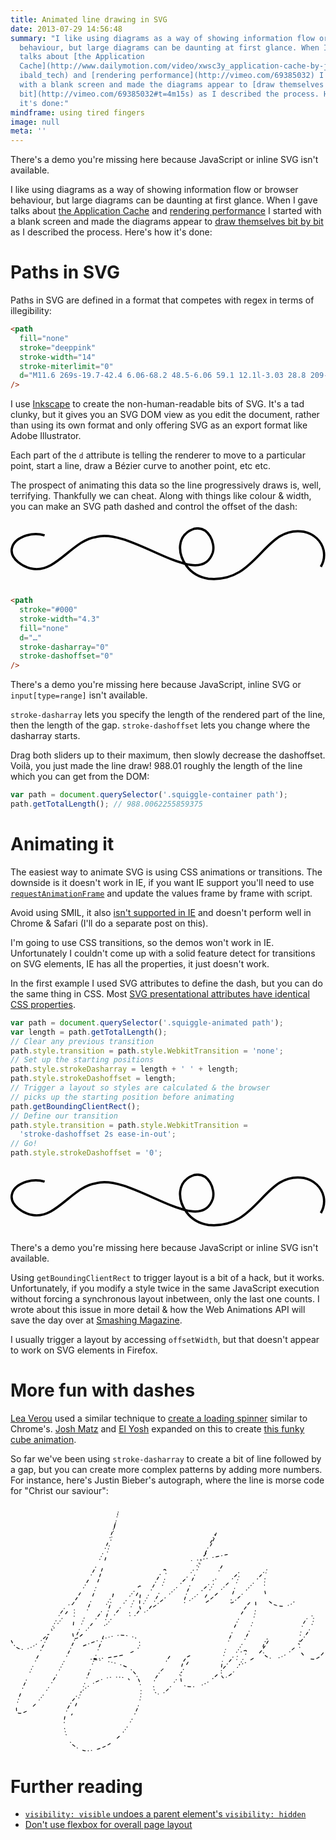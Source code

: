 ```yaml
---
title: Animated line drawing in SVG
date: 2013-07-29 14:56:48
summary: "I like using diagrams as a way of showing information flow or browser
  behaviour, but large diagrams can be daunting at first glance. When I gave
  talks about [the Application
  Cache](http://www.dailymotion.com/video/xwsc3y_application-cache-by-jake-arch\
  ibald_tech) and [rendering performance](http://vimeo.com/69385032) I started
  with a blank screen and made the diagrams appear to [draw themselves bit by
  bit](http://vimeo.com/69385032#t=4m15s) as I described the process. Here's how
  it's done:"
mindframe: using tired fingers
image: null
meta: ''
---
```


<style>
  .full-sketch-container {
    padding-top: 35%;
    position: relative;
    margin: 25px auto;
  }
  .full-sketch-container svg,
  .squiggle-container svg,
  .jb-container svg {
    position: absolute;
    top: 0;
    left: 0;
    width: 100%;
    height: 100%;
  }
  .full-sketch-container,
  .squiggle-sliders,
  .squiggle-go {
    display: none;
  }
  .squiggle-container {
    padding-top: 16.87%;
    position: relative;
    margin: 25px auto;
  }
  .squiggle-container path {
    stroke: #000;
    stroke-width: 4.3;
    fill: none;
  }
  .jb-container {
    padding-top:76.1%;
    position: relative;
    margin: 25px auto;
  }
  .inline-svg .no-svg-support {
    display: none;
  }
  .input-range .no-range-support {
    display: none;
  }
  .input-range.inline-svg .no-range-svg-support {
    display: none;
  }
</style>

<script>
  var supportsInlineSvg = (function() {
    var div = document.createElement('div');
    div.innerHTML = '<svg/>';
    return (div.firstChild && div.firstChild.namespaceURI) == 'http://www.w3.org/2000/svg';
  }());
  var supportsInputRange = (function() {
    var input = document.createElement('input');
    input.setAttribute('type', 'range');
    return input.type != 'text';
  }());
  document.documentElement.className += (supportsInlineSvg ? ' inline-svg' : '') + (supportsInputRange ? ' input-range' : '');
</script>
<div class="full-sketch-container">
<svg xmlns="http://www.w3.org/2000/svg" height="255" width="729" viewBox="0 0 729 255"><style>path { fill: none; stroke: #000; stroke-width: 2.7; } .shade { stroke-width: 20.7; stroke: #e5e5e5; } .letter { stroke-width: 3.2; } .bubble { stroke-width: 5; }</style><path class="shade" d="M716 160l-27 53 30-94-47 94 42-121-61 115 57-124-79 133 78-143-101 146 96-153-126 156 122-168-145 168 137-168-169 172 168-188-186 178 170-183-202 197 185-201-212 200 192-202-214 198 192-198-213 196 189-196-207 194 185-194-203 193 172-193-186 189 162-191-175 187 146-184-165 180 140-179-155 173 133-174-142 166 123-167-128 161 100-161-110 167 91-174-99 170 63-151-49 123-22 27 8-26-26 29"/><path d="M72.2 157s12.6-6.46 22.2-6.82c9.69-.359 18.7 1.08 18.7 1.08s-3.95-38.4-24.4-36.6c-20.5 1.79-14.7 34.4-12.6 38.4"/><path d="M162 152s13.6-.718 19 0c5.38.718 13.3 4.66 13.3 4.66s8.61-35.5-7.53-39.1c-16.1-3.59-24.4 14.4-24.8 32.3"/><path d="M82.7 125c6.56-.193 7.14 5.79 7.33 8.69.193 2.9-.579 8.11-5.02 8.88-4.44.772-7.53-4.83-7.91-8.11-.338-2.87.802-7.81 4.07-9.13"/><path d="M188 126c-6.76-.386-8.3 6.56-8.49 8.88-.193 2.32 1.54 7.33 4.83 7.72 3.28.386 7.91-2.32 8.3-7.72.386-5.4-.579-6.76-2.9-8.49"/><path d="M150 133s-4.44 8.11-1.74 14.3c2.7 6.18 12.7 8.69 12.7 8.69s.772 7.14-2.9 9.46-7.72 3.28-8.3 4.83c-.579 1.54-.965 3.86-.965 3.86"/><path d="M132 159s-2.32 1.93-2.32 4.63l3.09 5.98"/><path d="M138 167s2.12-1.16 3.67-.965c1.54.193 3.47.579 3.47.579"/><path d="M169 187s-9.07-1.93-14.7-1.93c-5.6 0-23.4 3.86-33 3.47-9.65-.386-15.6-4.83-15.6-4.83s4.83 11.2 11.2 18.3c6.37 7.14 11.4 17.2 26.2 17.6 14.9.386 17.4-10 17.6-10.6.193-.579.386-8.49 1.16-12.4.772-3.86 4.83-9.26 4.83-9.26"/><path d="M111 192s23.5 3.28 31.7 3.86c8.11.579 14.9.579 17.2-.772 2.32-1.35 4.44-4.63 4.44-4.63"/><path d="M122 207s10.8-2.32 15.4-1.93c4.63.386 7.72 5.79 7.72 5.79"/><path d="M143 207s3.47-1.16 6.56-.772c3.09.386 9.46 6.18 9.46 6.18"/><path class="letter" d="M409 62.2s-39.1 38.6-48.2 45.8"/><path class="letter" d="M374 62.2s28.2 42.1 36.9 49.7"/><path class="letter" d="M419 104s0-39.6 2.72-39.8c2.72-.247 17.3 23.5 19.5 23.5 2.23 0 6.93-25 8.66-25.2 1.73-.247 12.4 28 14.6 32.4 2.23 4.45 3.96 2.23 3.96 2.23"/><path class="letter" d="M471 63.2s-1.24 10.6-.742 22.8c.495 12.1 3.46 19.3 5.44 20 1.98.742 28.2-8.91 41.6-7.67"/><path class="letter" d="M554 98.1s-1.98-19.8.247-19.8 5.94 8.66 7.42 8.66 7.67-14.6 8.66-14.6c.989 0 6.43 21 12.1 23.3"/><path class="letter" d="M590 78.5s-.247-1.24-1.98-1.24-3.96 5.44-3.71 7.67c.247 2.23 2.23 5.69 4.95 6.18 2.72.495 7.92-5.94 7.42-9.89-.247.247 4.21 7.67 9.15 10.6"/><path class="letter" d="M616 78s-.989-.495-2.97-.495-6.68 4.21-6.18 8.41c.495 4.21 1.73 7.42 4.7 7.92 2.97.495 8.41-10.1 8.16-26-.247-15.8-1.98-25.5-4.7-25.2-2.72.247-4.95 26.5 17.1 41.8"/><path class="letter" d="M633 77.8s3.46 1.48 5.94 1.24c2.47-.247 4.7-4.21 5.19-6.93.495-2.72-.247-5.69-1.98-5.44-1.73.247-16.1 7.92-14.1 17.3 1.98 9.4 10.9 12.4 16.6 13.4 5.69.989 15.3-4.95 16.6-11.9"/><path class="letter" d="M323 170s2.72-18.8 5.94-18.1c3.22.742 4.7 12.4 6.18 12.9 1.48.495 7.92-10.1 9.89-9.89 1.98.247 5.94 16.8 5.94 16.8"/><path class="letter" d="M356 164s3.22 3.46 7.17.989c3.96-2.47 7.17-8.91 6.93-9.89-.247-.989-2.97-1.73-4.95-.989-1.98.742-7.67 3.46-6.68 8.66.989 5.19 7.17 13.4 15.6 12.9 8.41-.495 14.8-7.42 14.8-7.42"/><path class="letter" d="M416 153s6.93 19.5 8.41 20c1.48.495 11.9-17.6 12.1-30.7"/><path class="letter" d="M446 150c-12.4.247-10.1 11.6-10.1 12.6 0 .989 1.73 10.1 9.65 10.4 7.92.247 11.6-8.41 11.4-11.1-.247-2.72-1.73-11.4-8.16-11.9"/><path class="letter" d="M461 173s1.48-20.8 3.71-20.5c2.23.247 7.17 11.1 8.66 11.4 1.48.247 6.68-9.15 8.91-8.16 2.23.989 9.89 20.5 9.89 20.5"/><path class="letter" d="M496 151s3.22 6.18 3.46 9.4c.247 3.22 0 8.41 0 8.41"/><path class="letter" d="M495 137l1.48 5.44"/><path class="letter" d="M497 123s3.46 1.48 4.95 3.22c1.48 1.73 17.1 50.7 17.1 50.7"/><path class="letter" d="M521 152s-12.4 6.93-14.1 6.93"/><path class="letter" d="M553 125s-2.47 23-1.24 28.4c1.24 5.44 5.69 16.3 13.1 14.8 7.42-1.48 10.4-8.16 9.4-11.9-.989-3.71-3.46-7.17-9.89-6.43-6.43.742-10.4 2.47-10.4 2.47"/><path class="letter" d="M577 122s2.72 26.7 8.91 41.1"/><path class="letter" d="M600 144s-9.15.495-8.16 5.94c.989 5.44 7.92 13.6 13.4 13.6 5.44 0 8.91-7.42 7.92-9.65-.989-2.23-4.21-7.42-5.69-7.67"/><path class="letter" d="M625 145s-3.22-2.23-4.95-1.73c-1.73.495-7.42 3.22-6.93 9.65.495 6.43 9.15 12.6 12.4 12.9 3.22.247 11.6-1.98 11.1-8.66-.495-6.68-3.96-9.65-6.68-12.1"/><path class="letter" d="M652 146s-15.1 1.73-14.1 11.1c.989 9.4 8.41 7.67 8.41 7.67s15.6-4.53 12.1-34.4c-1.24-10.6-4.7-15.8-6.68-15.1-1.98.742-1.98 26.2 22.8 45.3"/><path class="letter" d="M676 99.8s6.68 38.3 9.15 42.8"/><path class="letter" d="M689 158l.742 3.96"/><path class="bubble" d="M296 149s-39.6 32.9-60.4 37.4c-.989.495 55.2-6.93 73.2 4.95"/><path class="bubble" d="m307,190s-0.968,12.2,33.9,20.3c34.9,8.16,92.8,11.6,129,11.1,36.4-0.495,138-4.7,162-7.92,24.5-3.22,58.9,2.97,75-21s5.4-69.8,5.4-69.8-15-78.2-34.3-87.6c-5.44-3.22-115-7.42-142-7.42-27.7,0-111,0.495-111,0.495s-58.6-5.69-92.8,17.3c-34.1,23-36.9,105-36.9,105"/><path d="M69.8 211s-19.1-37.6-21.2-61.2c-2.12-23.5 6.18-67.7 42.5-67.6 36.3.193 57.9 41.5 60.6 47.1.579 1.16 19.1-38.4 42.1-38 13.5.386 25.5 23.5 25.5 23.5s-2.35-99.9-101-105c-74.1-3.67-97.1 83.2-97.1 83.2s-18.7 16.6-19.3 26.1c-.579 9.46 1.93 27.6 3.86 33.8 1.93 6.18 12.2 29 13.9 30.3 1.74 1.35 11.2 5.02 15.1 5.79 3.86.772 12 .965 12 .965l20.7 18.3"/><path d="M22.1 95s21.8 24.1 23.9 48.1c2.12 23.9 0 45.7 0 45.7"/><path d="M72.1 214l5.02-.965s-17.9-38-19.9-66.8c-1.93-28.8 12.5-56.2 34.2-55 21.6 1.16 46.3 17 53.8 41.7.772.386 6.37-2.32 6.37-2.32"/><path d="M162 116s17.4-20.5 30.7-17.4c13.3 3.09 11.6 6.76 11.6 6.76l-8.3 52.1s4.63 2.7 5.98 7.33l1.93 9.26s14.5-24.7 14.7-35.5c.193-10.8 1.35-19.3.965-21.6"/><path d="M204 177s-1.74 13.7-3.47 17.8c-1.74 4.05-18.3 28.2-24.9 33.2-6.56 5.02-22.8 24.9-34 25.3-11.2.386-30.9-9.84-39.4-15.2-8.49-5.4-29.3-22.6-29.3-22.6"/><path d="M220 107s15.1 15.2 7.72 43.8c-7.33 28.6-8.11 30.3-10.6 32.4-2.51 2.12-14.1 10-14.1 10"/><path d="M67.1 125s6.95-14.7 19.9-15.6c22.2-1.35 16 5.79 25.1 7.33 9.07 1.54 8.49 0 8.49 0s-7.91-1.16-15.6-10.2c-7.72-9.07-17.9-7.72-21-7.33-3.09.386-17.8 7.33-17.2 23.5"/><path d="M165 117s12.9-9.07 18.5-8.49c5.6.579 11.2 6.37 11.2 6.37s-6.76-12.4-10-13.1c-3.28-.772-3.09 0-3.09 0"/><path d="M132 228s6.18 4.63 11.8 4.83c5.6.193 9.07-4.44 9.07-4.44"/><path d="M75.4 17.4s15.8-15.8 22-16c6.18-.193 41.7 0 44.4 2.12l5.79 10.4"/><path d="M122 30.2s-1.16 18.7 2.51 22.4c3.67 3.67 17.9 16.6 26.6 15.6 8.69-.965 11.8-23.9 11.6-26.6-.193-2.7-12-27.4-27.2-24.9-15.2 2.51-13.3 11.2-13.3 11.2"/></svg></div>

<p class="no-svg-support">There's a demo you're missing here because JavaScript or inline SVG isn't available.</p>

<script>
(function() {
  if (!supportsInlineSvg) return;

  function toArray(arr) {
    return Array.prototype.slice.call(arr);
  }

  var svg = document.querySelector('.full-sketch-container svg');
  svg.parentNode.style.display = 'block';
  svg.style.visibility = 'hidden';

  function fullSketch() {
    svg.style.visibility = '';
    var paths = toArray(svg.querySelectorAll('path:not(.shade)'));
    paths.push(svg.querySelector('.shade'));
    var begin = 0;

    var durations = paths.map(function(path) {
      var length = path.getTotalLength();
      var className = path.getAttribute('class') || '';

      path.style.strokeDasharray = length + ' ' + length;
      path.style.strokeDashoffset = length;

      // no classList on svg elements in Safari :(
      if (className.indexOf('shade') != -1) {
        return 5;
      }
      else if (className.indexOf('letter') != -1) {
        return Math.pow(length, 0.5) * 0.02;
      }
      else {
        return Math.pow(length, 0.5) * 0.03;
      }
    });

    // triggering a reflow so styles are calculated in their
    // start position, so they animate from here
    paths[0].getBoundingClientRect();

    paths.forEach(function(path, i) {
      path.style.transition = path.style.WebkitTransition = 'stroke-dashoffset ' + durations[i] + 's ' + begin + 's ease-in-out';
      path.style.strokeDashoffset = '0';
      begin += durations[i] + 0.1;
    });
  }

  window.addEventListener('load', fullSketch);
}());
</script>

I like using diagrams as a way of showing information flow or browser behaviour, but large diagrams can be daunting at first glance. When I gave talks about [the Application Cache](http://www.dailymotion.com/video/xwsc3y_application-cache-by-jake-archibald_tech) and [rendering performance](http://vimeo.com/69385032) I started with a blank screen and made the diagrams appear to [draw themselves bit by bit](http://vimeo.com/69385032#t=4m15s) as I described the process. Here's how it's done:

# Paths in SVG

Paths in SVG are defined in a format that competes with regex in terms of illegibility:

```html
<path
  fill="none"
  stroke="deeppink"
  stroke-width="14"
  stroke-miterlimit="0"
  d="M11.6 269s-19.7-42.4 6.06-68.2 48.5-6.06 59.1 12.1l-3.03 28.8 209-227s45.5-21.2 60.6 1.52c15.2 22.7-3.03 47-3.03 47l-225 229s33.1-12 48.5 7.58c50 63.6-50 97-62.1 37.9"
/>
```

I use [Inkscape](http://inkscape.org/) to create the non-human-readable bits of SVG. It's a tad clunky, but it gives you an SVG DOM view as you edit the document, rather than using its own format and only offering SVG as an export format like Adobe Illustrator.

Each part of the `d` attribute is telling the renderer to move to a particular point, start a line, draw a Bézier curve to another point, etc etc.

The prospect of animating this data so the line progressively draws is, well, terrifying. Thankfully we can cheat. Along with things like colour & width, you can make an SVG path dashed and control the offset of the dash:

<div class="squiggle-container squiggle-interactive"><svg xmlns="http://www.w3.org/2000/svg" height="98" width="581" viewbox="0 0 581 98"><path d="M62.9 14.9c-25-7.74-56.6 4.8-60.4 24.3-3.73 19.6 21.6 35 39.6 37.6 42.8 6.2 72.9-53.4 116-58.9 65-18.2 191 101 215 28.8 5-16.7-7-49.1-34-44-34 11.5-31 46.5-14 69.3 9.38 12.6 24.2 20.6 39.8 22.9 91.4 9.05 102-98.9 176-86.7 18.8 3.81 33 17.3 36.7 34.6 2.01 10.2.124 21.1-5.18 30.1" stroke="#000" stroke-width="4.3" fill="none"/></svg></div>

```html
<path
  stroke="#000"
  stroke-width="4.3"
  fill="none"
  d="…"
  stroke-dasharray="0"
  stroke-dashoffset="0"
/>
```

<div class="form-rows squiggle-sliders"><div class="form-rows-inner">
  <div class="field">
    <label for="array-input" class="label">dasharray:</label>
    <div class="input"><input id="array-input" type="range" min="0" max="1" step="any" value="0"></div>
  </div>
  <div class="field">
    <label for="offset-input" class="label">dashoffset:</label>
    <div class="input"><input id="offset-input" type="range" min="0" max="1" step="any" value="0"></div>
  </div>
</div></div>

<p class="no-range-svg-support">There's a demo you're missing here because JavaScript, inline SVG or <code>input[type=range]</code> isn't available.</p>

<script>
// line and controls
(function() {
  if (!supportsInlineSvg || !supportsInputRange) return;
  document.querySelector('.squiggle-sliders').style.display = 'block';
  var squiggleContainer = document.querySelector('.squiggle-interactive');
  var path = squiggleContainer.querySelector('path');
  var pathLen = path.getTotalLength();
  var squiggleCode = (function() {
    var code = squiggleContainer;
    do {
      code = code.nextSibling
    } while (!code.classList || !code.classList.contains('code-example'));
    return code;
  }());
  // this is brittle, but fuck it
  const nodeIterator = document.createNodeIterator(squiggleCode, NodeFilter.SHOW_TEXT, {
    acceptNode: node => node.nodeValue === '0',
  });
  var dasharrayCode = nodeIterator.nextNode();
  var dashoffsetCode = nodeIterator.nextNode();

  function updateCode(dasharray, dashoffset) {
    dasharrayCode.nodeValue = dasharray;
    dashoffsetCode.nodeValue = dashoffset;
  }
  function updateSvg(dasharray, dashoffset) {
    path.setAttribute('stroke-dasharray', dasharray);
    path.setAttribute('stroke-dashoffset', dashoffset);
  }

  var arraySlider = document.querySelector('#array-input');
  var offsetSlider = document.querySelector('#offset-input');

  function change() {
    var arrayVal = (Math.pow(arraySlider.value, 2) * pathLen);
    var array = '';

    if (arrayVal && arrayVal < 1) {
      // avoiding numbers less than 1, can take ages to render
      arrayVal = 1;
    }

    if (arrayVal > 0) {
      arrayVal = arrayVal.toFixed(2);
      array = arrayVal + " " + arrayVal;
    }

    var offset = (offsetSlider.value * pathLen).toFixed(2);
    updateSvg(array, offset);
    updateCode(array, offset);
  }

  if ('oninput' in arraySlider) {
    arraySlider.oninput = change;
    offsetSlider.oninput = change;
  }
  else {
    arraySlider.onchange = change;
    offsetSlider.onchange = change;
  }

  change();
}());
</script>

`stroke-dasharray` lets you specify the length of the rendered part of the line, then the length of the gap. `stroke-dashoffset` lets you change where the dasharray starts.

Drag both sliders up to their maximum, then slowly decrease the dashoffset. Voilà, you just made the line draw! 988.01 roughly the length of the line which you can get from the DOM:

```javascript
var path = document.querySelector('.squiggle-container path');
path.getTotalLength(); // 988.0062255859375
```

# Animating it

The easiest way to animate SVG is using CSS animations or transitions. The downside is it doesn't work in IE, if you want IE support you'll need to use [`requestAnimationFrame`](https://developer.mozilla.org/en-US/docs/Web/API/window.requestAnimationFrame) and update the values frame by frame with script.

Avoid using SMIL, it also [isn't supported in IE](http://caniuse.com/#feat=svg-smil) and doesn't perform well in Chrome & Safari (I'll do a separate post on this).

I'm going to use CSS transitions, so the demos won't work in IE. Unfortunately I couldn't come up with a solid feature detect for transitions on SVG elements, IE has all the properties, it just doesn't work.

In the first example I used SVG attributes to define the dash, but you can do the same thing in CSS. Most [SVG presentational attributes have identical CSS properties](http://www.w3.org/TR/SVG/styling.html).

```javascript
var path = document.querySelector('.squiggle-animated path');
var length = path.getTotalLength();
// Clear any previous transition
path.style.transition = path.style.WebkitTransition = 'none';
// Set up the starting positions
path.style.strokeDasharray = length + ' ' + length;
path.style.strokeDashoffset = length;
// Trigger a layout so styles are calculated & the browser
// picks up the starting position before animating
path.getBoundingClientRect();
// Define our transition
path.style.transition = path.style.WebkitTransition =
  'stroke-dashoffset 2s ease-in-out';
// Go!
path.style.strokeDashoffset = '0';
```

<div class="squiggle-container squiggle-animated"><svg xmlns="http://www.w3.org/2000/svg" height="98" width="581" viewbox="0 0 581 98"><path d="M62.9 14.9c-25-7.74-56.6 4.8-60.4 24.3-3.73 19.6 21.6 35 39.6 37.6 42.8 6.2 72.9-53.4 116-58.9 65-18.2 191 101 215 28.8 5-16.7-7-49.1-34-44-34 11.5-31 46.5-14 69.3 9.38 12.6 24.2 20.6 39.8 22.9 91.4 9.05 102-98.9 176-86.7 18.8 3.81 33 17.3 36.7 34.6 2.01 10.2.124 21.1-5.18 30.1" stroke="#000" stroke-width="4.3" fill="none"/></svg></div>

<button class="squiggle-go btn">Make it so!</button>

<p class="no-svg-support">There's a demo you're missing here because JavaScript or inline SVG isn't available.</p>

<script>
(function() {
  if (!supportsInlineSvg) return;
  var code = document.querySelectorAll('.code-example');
  var button = document.querySelector('.squiggle-go');
  code = code[code.length-1].textContent;

  button.style.display = 'inline';
  button.onclick = function(event) {
    // muhahaha
    eval(code);
    event.preventDefault();
  };
}());
</script>

Using `getBoundingClientRect` to trigger layout is a bit of a hack, but it works. Unfortunately, if you modify a style twice in the same JavaScript execution without forcing a synchronous layout inbetween, only the last one counts. I wrote about this issue in more detail & how the Web Animations API will save the day over at [Smashing Magazine](http://coding.smashingmagazine.com/2013/03/04/animating-web-gonna-need-bigger-api/).

I usually trigger a layout by accessing `offsetWidth`, but that doesn't appear to work on SVG elements in Firefox.

# More fun with dashes

[Lea Verou](http://lea.verou.me/) used a similar technique to [create a loading spinner](http://dabblet.com/gist/6089395) similar to Chrome's. [Josh Matz](https://twitter.com/joshmatz) and [El Yosh](https://twitter.com/El_Yosh) expanded on this to create [this funky cube animation](http://dabblet.com/gist/6089409).

So far we've been using `stroke-dasharray` to create a bit of line followed by a gap, but you can create more complex patterns by adding more numbers. For instance, here's Justin Bieber's autograph, where the line is morse code for "Christ our saviour":

<div class="jb-container"><svg xmlns="http://www.w3.org/2000/svg" height="837" width="1100" viewBox="0 0 1100 837"><path d="M556 505l-12.1 18.1m195-334l-12.1 20.1m-194 340s-33.2 29.9-33.2 56.7c0 26.7 11.8 31 17.1 31 5.35 0 19.3 11.8 75.9-69.5 56.7-81.3 33.2-64.2 33.2-64.2s-26.7 7.49-29.9 52.4c-3.21 44.9 1.07 54.6 32.1 55.6 31 1.07 69.5 0 154-110s77-190 71.7-193c-5.35-2.14-29.9 3.21-78.1 110-48.1 107-42.8 159-33.2 162 9.63 2.14 34.2-11.8 56.7-44.9 22.5-33.2 28.9-50.3 22.5-50.3-6.42 0-25.7 5.35-29.9 21.4-4.28 16 1.07 23.5 7.49 26.7 6.42 3.21 44.9-15 64.2-33.2s43.9-56.7 39.6-58.8c-4.28-2.14-18.2 16-20.3 27.8-2.14 11.8-5.35 39.6 32.1 43.9 37.4 4.28 83.4-39.6 112-75.9 28.9-36.4 38.5-69.5 26.7-72.7-11.8-3.21-32.1 22.5-36.4 42.8-4.28 20.3-28.7 97.2 34.2 108 31 5.35 50.3-37.4 50.3-37.4m-847-8.56s96.3-40.6 137-37.4c40.6 3.21 61 11.8 59.9 33.2-1.07 21.4-53.5 44.9-176 50.3 0-1.07 121 8.56 153 42.8 32.1 34.2 46 89.8-15 185s-143 93.1-154 92c-10.7-1.07-73.8-18.2-71.7-101 2.14-82.4 110-155 170-156 59.9-1.07 56.7 9.63 56.7 9.63m-90-153s-52.4 137-111 276m544-561s-95.2 21.4-132 21.4m-126 162s175-125 221-264c5.35-16-130 246-112 249 18.2 3.21 99.5-82.4 108-82.4 8.56 0-56.7 82.4-39.6 83.4 17.1 1.07 125-113 127-112 2.14 1.07-41.7 107-33.2 112 8.56 5.35 125-119 125-119s-36.3 117 39.6 129c40.6 6.42 54.6-13.9 54.6-13.9m-987 135s10.7 29.7 39.6 31c97 5 313-347 334-482-84 360-259 710-346 705-31.8-2 19.6-109 68.1-205 45.3-89.4 83.8-177 113-175 30 2.29-10.7 116 15 119 25.7 3.21 127-140 134-160 3.21-6.42-37.4 114-31 116 6.42 1.07 117-150 124-139 7.49 10.7-16 81.3 9.63 90.9 25.7 9.63 92-129 78.1-148-13.9-18.2-88.8 169-118 165-28.9-4.28 34.2-107 34.2-107" stroke="#000" stroke-linecap="round" stroke-dasharray="10 10 1 10 10 10 1 20 1 10 1 10 1 10 1 20 1 10 10 10 1 20 1 10 1 20 1 10 1 10 1 20 10 30 10 10 10 10 10 20 1 10 1 10 10 20 1 10 10 10 1 30 1 10 1 10 1 20 1 10 10 20 1 10" stroke-width="5" fill="none"/></svg></div>

# Further reading

- [`visibility: visible` undoes a parent element's `visibility: hidden`](/2014/visible-undoes-hidden/)
- [Don't use flexbox for overall page layout](/2014/dont-use-flexbox-for-page-layout/)
